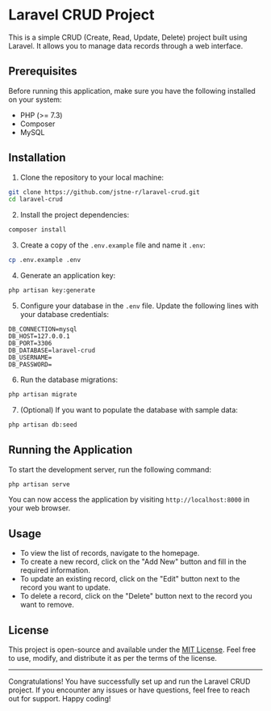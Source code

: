 # Laravel CRUD Project

This is a simple CRUD (Create, Read, Update, Delete) project built using Laravel. It allows you to manage data records through a web interface.

## Prerequisites

Before running this application, make sure you have the following installed on your system:

- PHP (>= 7.3)
- Composer
- MySQL

## Installation

1. Clone the repository to your local machine:

```bash
git clone https://github.com/jstne-r/laravel-crud.git
cd laravel-crud
```

2. Install the project dependencies:

```bash
composer install
```

3. Create a copy of the `.env.example` file and name it `.env`:

```bash
cp .env.example .env
```

4. Generate an application key:

```bash
php artisan key:generate
```

5. Configure your database in the `.env` file. Update the following lines with your database credentials:

```dotenv
DB_CONNECTION=mysql
DB_HOST=127.0.0.1
DB_PORT=3306
DB_DATABASE=laravel-crud
DB_USERNAME=
DB_PASSWORD=
```

6. Run the database migrations:

```bash
php artisan migrate
```

7. (Optional) If you want to populate the database with sample data:

```bash
php artisan db:seed
```

## Running the Application

To start the development server, run the following command:

```bash
php artisan serve
```

You can now access the application by visiting `http://localhost:8000` in your web browser.

## Usage

- To view the list of records, navigate to the homepage.
- To create a new record, click on the "Add New" button and fill in the required information.
- To update an existing record, click on the "Edit" button next to the record you want to update.
- To delete a record, click on the "Delete" button next to the record you want to remove.

## License

This project is open-source and available under the [MIT License](LICENSE). Feel free to use, modify, and distribute it as per the terms of the license.

---

Congratulations! You have successfully set up and run the Laravel CRUD project. If you encounter any issues or have questions, feel free to reach out for support. Happy coding!